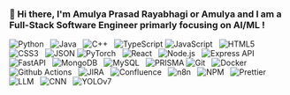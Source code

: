 ### 👋 Hi there, I'm Amulya Prasad Rayabhagi or Amulya and I am a Full-Stack Software Engineer primarly focusing on AI/ML !
<p>
  <img alt="Python" src="https://img.shields.io/badge/-Python-3776AB?style=flat-square&logo=python&logoColor=white" />   
  <img alt="Java" src="https://img.shields.io/badge/-Java-007396?style=flat-square&logo=openjdk&logoColor=white" />  
  <img alt="C++" src="https://img.shields.io/badge/-C++-00599C?style=flat-square&logo=c%2B%2B&logoColor=white" />   
  <img alt="TypeScript" src="https://img.shields.io/badge/-TypeScript-007ACC?style=flat-square&logo=typescript&logoColor=white" /> 
  <img alt="JavaScript" src="https://img.shields.io/badge/-JavaScript-F7DF1E?style=flat-square&logo=javascript&logoColor=black" />   
  <img alt="HTML5" src="https://img.shields.io/badge/-HTML5-E34F26?style=flat-square&logo=html5&logoColor=white" />   
  <img alt="CSS3" src="https://img.shields.io/badge/-CSS3-1572B6?style=flat-square&logo=css3&logoColor=white" />   
  <img alt="JSON" src="https://img.shields.io/badge/-JSON-000000?style=flat-square&logo=json&logoColor=white" />
  <img alt="PyTorch" src="https://img.shields.io/badge/-PyTorch-EE4C2C?style=flat-square&logo=pytorch&logoColor=white" />   
  <img alt="React" src="https://img.shields.io/badge/-React-61DAFB?style=flat-square&logo=react&logoColor=black" />   
  <img alt="Node.js" src="https://img.shields.io/badge/-Nodejs-339933?style=flat-square&logo=node.js&logoColor=white" />   
  <img alt="Express API" src="https://img.shields.io/badge/-Express.js-000000?style=flat-square&logo=express&logoColor=white" />   
  <img alt="FastAPI" src="https://img.shields.io/badge/-FastAPI-009688?style=flat-square&logo=fastapi&logoColor=white" />   
  <img alt="MongoDB" src="https://img.shields.io/badge/-MongoDB-47A248?style=flat-square&logo=mongodb&logoColor=white" />   
  <img alt="MySQL" src="https://img.shields.io/badge/-MySQL-4479A1?style=flat-square&logo=mysql&logoColor=white" />   
  <img alt="PRISMA" src="https://img.shields.io/badge/-PRISMA-2D3748?style=flat-square&logo=prisma&logoColor=white" />
  <img alt="Git" src="https://img.shields.io/badge/-Git-F05032?style=flat-square&logo=git&logoColor=white" />   
  <img alt="Docker" src="https://img.shields.io/badge/-Docker-46a2f1?style=flat-square&logo=docker&logoColor=white" />   
  <img alt="Github Actions" src="https://img.shields.io/badge/-Github_Actions-2088FF?style=flat-square&logo=github-actions&logoColor=white" />   
  <img alt="JIRA" src="https://img.shields.io/badge/-Jira-0052CC?style=flat-square&logo=jira&logoColor=white" />   
  <img alt="Confluence" src="https://img.shields.io/badge/-Confluence-172B4D?style=flat-square&logo=confluence&logoColor=white" />   
  <img alt="n8n" src="https://img.shields.io/badge/-n8n-FF5454?style=flat-square&logo=n8n&logoColor=white" />   
  <img alt="NPM" src="https://img.shields.io/badge/-NPM-CB3837?style=flat-square&logo=npm&logoColor=white" />   
  <img alt="Prettier" src="https://img.shields.io/badge/-Prettier-F7B93E?style=flat-square&logo=prettier&logoColor=white" />
  <img alt="LLM" src="https://img.shields.io/badge/-LLM-36454F?style=flat-square&logo=databricks&logoColor=white" />   
  <img alt="CNN" src="https://img.shields.io/badge/-CNN-52B788?style=flat-square&logo=tensorflow&logoColor=white" />   
  <img alt="YOLOv7" src="https://img.shields.io/badge/-YOLOv7-003366?style=flat-square&logo=opencv&logoColor=white" />   

</p>

